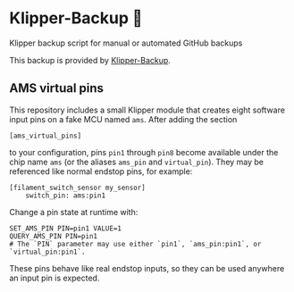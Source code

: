 # Klipper-Backup 💾
Klipper backup script for manual or automated GitHub backups

This backup is provided by [Klipper-Backup](https://github.com/Staubgeborener/klipper-backup).

## AMS virtual pins

This repository includes a small Klipper module that creates eight
software input pins on a fake MCU named `ams`.  After adding the section

```
[ams_virtual_pins]
```

to your configuration, pins `pin1` through `pin8` become available under
the chip name `ams` (or the aliases `ams_pin` and `virtual_pin`).  They may be referenced
like normal endstop pins,
for example:

```
[filament_switch_sensor my_sensor]
    switch_pin: ams:pin1
```

Change a pin state at runtime with:

```
SET_AMS_PIN PIN=pin1 VALUE=1
QUERY_AMS_PIN PIN=pin1
# The `PIN` parameter may use either `pin1`, `ams_pin:pin1`, or `virtual_pin:pin1`.
```

These pins behave like real endstop inputs, so they can be used anywhere
an input pin is expected.
